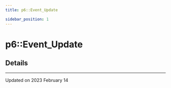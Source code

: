 ```yaml
---
title: p6::Event_Update

sidebar_position: 1
---
```


# p6::Event_Update





## Details
-------------------------------

Updated on 2023 February 14